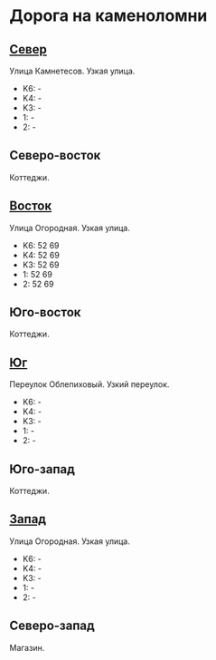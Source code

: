 # Дорога на каменоломни

## [Север](./10370025.md)

Улица Камнетесов.
Узкая улица.

* K6:   -
* K4:   -
* K3:   -
* 1:    -
* 2:    -

## Северо-восток

Коттеджи.

## [Восток](./10385040.md)

Улица Огородная.
Узкая улица.

* K6:   52  69
* K4:   52  69
* K3:   52  69
* 1:    52  69
* 2:    52  69

## Юго-восток

Коттеджи.

## [Юг](./10380045.md)

Переулок Облепиховый.
Узкий переулок.

* K6:   -
* K4:   -
* K3:   -
* 1:    -
* 2:    -

## Юго-запад

Коттеджи.

## [Запад](./10365040.md)

Улица Огородная.
Узкая улица.

* K6:   -
* K4:   -
* K3:   -
* 1:    -
* 2:    -

## Северо-запад

Магазин.
